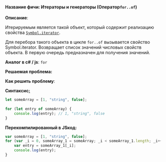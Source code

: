 #### **Название фичи: Итераторы и генераторы \(**Оператор`for..of`**\)**

**Описание**:

Итерируемым является такой объект, который содержит реализацию свойства [`Symbol.iterator`](http://typescript-lang.ru/docs/Symbols.html#symboliterator).

Для перебора такого объекта в цикле `for..of` вызывается свойство Symbol.iterator. Возвращает список значений числовых свойств объекта. В первую очередь предназначен для получения значений.

**Аналог в c\# / js**: `for`

**Решаемая проблема:**



**Как решить проблему**:

**Синтаксис**[**:**](https://citifox.ru/event/adidas-dance-battle/)

```js
let someArray = [1, "string", false];
 
for (let entry of someArray) {
    console.log(entry); // 1, "string", false
}
```

**Перекомпилированный в JSкод:**

```js
var someArray = [1, "string", false];
for (var _i = 0, someArray_1 = someArray; _i < someArray_1.length; _i++) {
    var entry = someArray_1[_i];
    console.log(entry);
}
```



